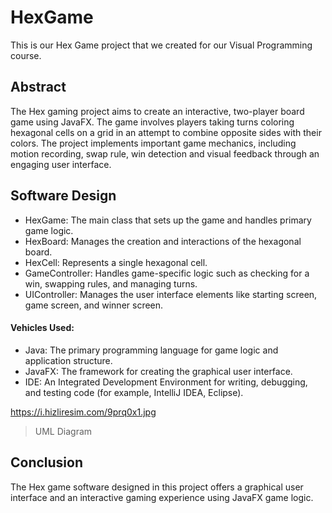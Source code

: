 # HexGame

This is our Hex Game project that we created for our Visual Programming course.

## Abstract
The Hex gaming project aims to create an interactive, two-player board game using JavaFX. The game involves players taking turns coloring hexagonal cells on a grid in an attempt to combine opposite sides with their colors. The project implements important game mechanics, including motion recording, swap rule, win detection and visual feedback through an engaging user interface.

## Software Design
- HexGame: The main class that sets up the game and handles primary game logic.
- HexBoard: Manages the creation and interactions of the hexagonal board.
- HexCell: Represents a single hexagonal cell.
- GameController: Handles game-specific logic such as checking for a win, swapping rules, and managing turns.
- UIController: Manages the user interface elements like starting screen, game screen, and winner screen.
#### Vehicles Used:
- Java: The primary programming language for game logic and application structure.
- JavaFX: The framework for creating the graphical user interface.
- IDE: An Integrated Development Environment for writing, debugging, and testing code (for example, IntelliJ IDEA, Eclipse).

https://i.hizliresim.com/9prq0x1.jpg

> UML Diagram

## Conclusion
The Hex game software designed in this project offers a graphical user interface and an interactive gaming experience using JavaFX game logic.

